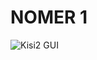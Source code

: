 # NOMER 1


   ![Kisi2 GUI](https://user-images.githubusercontent.com/72422073/116975815-66aef980-acea-11eb-9474-0a5a7c2419f2.PNG)
